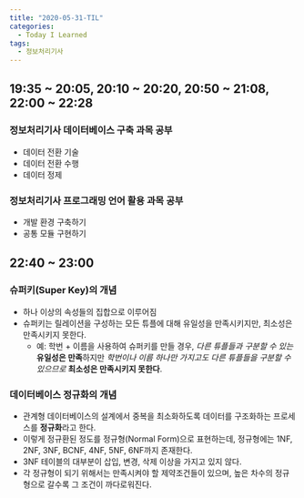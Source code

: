 ```yaml
---
title: "2020-05-31-TIL"
categories:
  - Today I Learned
tags:
  - 정보처리기사
---
```


## 19:35 ~ 20:05, 20:10 ~ 20:20, 20:50 ~ 21:08, 22:00 ~ 22:28
### 정보처리기사 데이터베이스 구축 과목 공부
  - 데이터 전환 기술
  - 데이터 전환 수행
  - 데이터 정제

### 정보처리기사 프로그래밍 언어 활용 과목 공부
  - 개발 환경 구축하기
  - 공통 모듈 구현하기

## 22:40 ~ 23:00
### 슈퍼키(Super Key)의 개념
  - 하나 이상의 속성들의 집합으로 이루어짐
  - 슈퍼키는 릴레이션을 구성하는 모든 튜플에 대해 유일성을 만족시키지만, 최소성은 만족시키지 못한다.
    - 예: 학번 + 이름을 사용하여 슈퍼키를 만들 경우, _다른 튜플들과 구분할 수 있는_ **유일성은 만족**하지만 _학번이나 이름 하나만 가지고도 다른 튜플들을 구분할 수 있으므로_ **최소성은 만족시키지 못한다**. 
  
### 데이터베이스 정규화의 개념
  - 관계형 데이터베이스의 설계에서 중복을 최소화하도록 데이터를 구조화하는 프로세스를 **정규화**라고 한다.
  - 이렇게 정규환된 정도를 정규형(Normal Form)으로 표현하는데, 정규형에는 1NF, 2NF, 3NF, BCNF, 4NF, 5NF, 6NF까지 존재한다.
  - 3NF 테이블의 대부분이 삽입, 변경, 삭제 이상을 가지고 있지 않다.
  - 각 정규형이 되기 위해서는 만족시켜야 할 제약조건들이 있으며, 높은 차수의 정규형으로 갈수록 그 조건이 까다로워진다.

